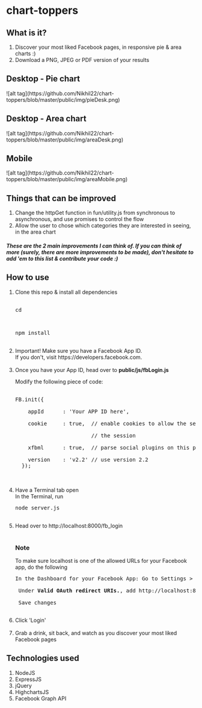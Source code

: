 <h1>chart-toppers</h1>

<h2>What is it?</h2>

<ol>
  <li>Discover your most liked Facebook pages, in responsive pie &amp; area charts :)</li>
  <li>Download a PNG, JPEG or PDF version of your results</li>
</ol>

<h2>Desktop - Pie chart</h2>
![alt tag](https://github.com/Nikhil22/chart-toppers/blob/master/public/img/pieDesk.png)

<h2>Desktop - Area chart</h2>
![alt tag](https://github.com/Nikhil22/chart-toppers/blob/master/public/img/areaDesk.png)

<h2>Mobile</h2>
![alt tag](https://github.com/Nikhil22/chart-toppers/blob/master/public/img/areaMobile.png)

<h2>Things that can be improved</h2>
<ol>
<li>Change the httpGet function in fun/utility.js from synchronous to asynchronous, and use promises to control the flow</li>
<li>Allow the user to chose which categories they are interested in seeing, in the area chart</li>
</ol>

<h5>These are the 2 main improvements I can think of. If you can think of more (surely, there are more improvements to be made), don't hesitate to add 'em to this list & contribute your code :) </h5>

<h2>How to use</h2>

<ol>
  <li>Clone this repo & install all dependencies</li> <br>
  <pre>cd </pre> <br>
  <pre>npm install</pre> <br>

  <li>Important! Make sure you have a Facebook App ID. <br> If you don't, visit https://developers.facebook.com.</li> <br>

  <li>
  Once you have your App ID, head over to <strong>public/js/fbLogin.js</strong> <br>

  Modify the following piece of code: <br> <br>

  <pre>FB.init({<br>
    appId      : 'Your APP ID here',<br>
    cookie     : true,  // enable cookies to allow the server to access<br>
                        // the session<br>
    xfbml      : true,  // parse social plugins on this page<br>
    version    : 'v2.2' // use version 2.2
  });</pre> <br> <br>
  </li>

   <li>
   Have a Terminal tab open <br>
   In the Terminal, run <pre>node server.js</pre>
   </li> <br>

   <li>Head over to http://localhost:8000/fb_login</li> <br>

   <h3>Note</h3> To make sure localhost is one of the allowed URLs for your Facebook app, do the following <br>

   <pre>In the Dashboard for your Facebook App: Go to Settings > Advanced <br> <br> Under <strong>Valid OAuth redirect URIs.</strong>, add http://localhost:8000/ <br> <br> Save changes
   </pre>

   <li>Click 'Login'</li> <br>
   <li>Grab a drink, sit back, and watch as you discover your most liked Facebook pages</li>
 </ol>

<h2>Technologies used</h2>

<ol>
  <li>NodeJS</li>
  <li>ExpressJS</li>
  <li>jQuery</li>
  <li>HighchartsJS</li>
  <li>Facebook Graph API</li>
</ol>

